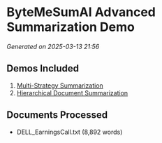 # ByteMeSumAI Advanced Summarization Demo

*Generated on 2025-03-13 21:56*

## Demos Included

1. [Multi-Strategy Summarization](multi_strategy_comparison.md)
2. [Hierarchical Document Summarization](hierarchical_summary.md)

## Documents Processed

- DELL_EarningsCall.txt (8,892 words)
